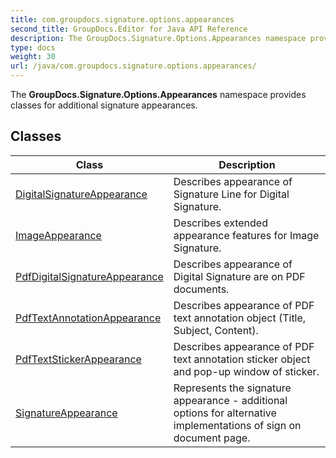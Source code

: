```yaml
---
title: com.groupdocs.signature.options.appearances
second_title: GroupDocs.Editor for Java API Reference
description: The GroupDocs.Signature.Options.Appearances namespace provides classes for additional signature appearances.
type: docs
weight: 30
url: /java/com.groupdocs.signature.options.appearances/
---
```


The **GroupDocs.Signature.Options.Appearances** namespace provides classes for additional signature appearances.


## Classes

| Class | Description |
| --- | --- |
| [DigitalSignatureAppearance](../com.groupdocs.signature.options.appearances/digitalsignatureappearance) | Describes appearance of Signature Line for Digital Signature. |
| [ImageAppearance](../com.groupdocs.signature.options.appearances/imageappearance) | Describes extended appearance features for Image Signature. |
| [PdfDigitalSignatureAppearance](../com.groupdocs.signature.options.appearances/pdfdigitalsignatureappearance) | Describes appearance of Digital Signature are on PDF documents. |
| [PdfTextAnnotationAppearance](../com.groupdocs.signature.options.appearances/pdftextannotationappearance) | Describes appearance of PDF text annotation object (Title, Subject, Content). |
| [PdfTextStickerAppearance](../com.groupdocs.signature.options.appearances/pdftextstickerappearance) | Describes appearance of PDF text annotation sticker object and pop-up window of sticker. |
| [SignatureAppearance](../com.groupdocs.signature.options.appearances/signatureappearance) | Represents the signature appearance - additional options for alternative implementations of sign on document page. |
